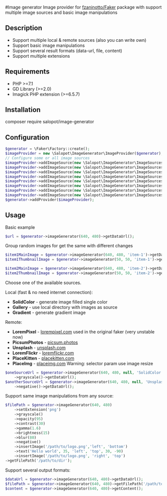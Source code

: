 #Image generator
Image provider for [fzaninotto/Faker](https://github.com/fzaninotto/Faker) package with support multiple image sources and basic image manipulations

## Description
- Support multiple local & remote sources (also you can write own)
- Support basic image manipulations
- Support several result formats (data-url, file, content)
- Support multiple extensions

## Requirements
- PHP >=7.1
- GD Library (>=2.0)
- Imagick PHP extension (>=6.5.7)

## Installation
composer require salopot/image-generator

## Configuration

```php
$generator = \Faker\Factory::create();
$imageProvider = new \Salopot\ImageGenerator\ImageProvider($generator);
// Configure some or all image sources
$imageProvider->addImageSource(new \Salopot\ImageGenerator\ImageSources\Local\SolidColorSource($imageProvider));
$imageProvider->addImageSource(new \Salopot\ImageGenerator\ImageSources\Local\GallerySource($imageProvider, '/dir/with/images'));
$imageProvider->addImageSource(new \Salopot\ImageGenerator\ImageSources\Local\SolidColorSource($imageProvider));
$imageProvider->addImageSource(new \Salopot\ImageGenerator\ImageSources\Remote\LoremPixelSource($imageProvider));
$imageProvider->addImageSource(new \Salopot\ImageGenerator\ImageSources\Remote\PicsumPhotosSource($imageProvider));
$imageProvider->addImageSource(new \Salopot\ImageGenerator\ImageSources\Remote\UnsplashSource($imageProvider));
$imageProvider->addImageSource(new \Salopot\ImageGenerator\ImageSources\Remote\PlaceKittenSource($imageProvider));
$imageProvider->addImageSource(new \Salopot\ImageGenerator\ImageSources\Remote\PlaceImgSource($imageProvider));
$generator->addProvider($imageProvider);
```

## Usage

Basic example
```php
$url = $generator->imageGenerator(640, 480)->getDataUrl();
```
Group random images for get the same with different changes
```php
$item1MainImage = $generator->imageGenerator(640, 480, 'item-1')->getDataUrl();
$item1ThumbnailImage = $generator->imageGenerator(50, 50, 'item-1')->getDataUrl();

$item2MainImage = $generator->imageGenerator(640, 480, 'item-2')->getDataUrl();
$item2ThumbnailImage = $generator->imageGenerator(50, 50, 'item-2')->getDataUrl();
```

Choose one of the available sources.

Local (fast & no need internet connection):
- **SolidColor** - generate image filled single color 
- **Gallery** - use local directory with images as source
- **Gradient** - generate gradient image

Remote:
- **LoremPixel** - [lorempixel.com](https://lorempixel.com) used in the original faker (very unstable now)  
- **PicsumPhotos** - [picsum.photos](https://picsum.photos)
- **Unsplash** - [unsplash.com](https://source.unsplash.com)
- **LoremFlickr** - [loremflickr.com](https://loremflickr.com)
- **PlaceKitten** - [placekitten.com](http://placekitten.com)
- **PlaceImg** - [placeimg.com](https://placeimg.com) Warning: selector param use image resize
```php
$oneSourceUrl = $generator->imageGenerator(640, 480, null, 'SolidColor')
    ->grayscale()->getDataUrl();
$anotherSourceUrl = $generator->imageGenerator(640, 480, null, 'Unsplash')
    ->negative()->getDataUrl();
```

Support same image manipulations from any source:
```php
$filePath = $generator->imageGenerator(640, 480)
    ->setExtension('png')
    ->grayscale()
    ->opacity(95)
    ->contrast(30)
    ->gamma(1.6)
    ->brightness(15)
    ->blur(80)
    ->negative()
    ->insertImage('/path/to/logo.png','left', 'bottom')
    ->text('Hello world', 35, 'left', 'top', 30, -90)
    ->insertImage('/path/to/logo.png', 'right', 'top')
->getFilePath('/path/to/dir');
```

Support several output formats:
```php
$dataUrl = $generator->imageGenerator(640, 480)->getDataUrl();
$filePath = $generator->imageGenerator(640, 480)->getFilePath('/path/to/dir');
$content = $generator->imageGenerator(640, 480)->getContent();
``` 